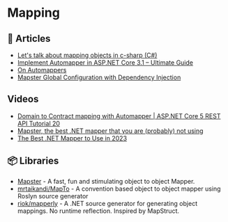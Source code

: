 # Mapping

## 📝 Articles

- [Let's talk about mapping objects in c-sharp (C#)](https://josef.codes/lets-talk-about-mapping-objects-in-c-sharp/)
- [Implement Automapper in ASP.NET Core 3.1 – Ultimate Guide](https://procodeguide.com/programming/automapper-in-asp-net-core/)
- [On Automappers](https://enterprisecraftsmanship.com/posts/on-automappers/)
- [Mapster Global Configuration with Dependency Injection](https://stackoverflow.com/questions/61172885/mapster-global-configuration-with-dependency-injection)

## Videos
- [Domain to Contract mapping with Automapper | ASP.NET Core 5 REST API Tutorial 20](https://www.youtube.com/watch?v=1Dz5Lfo6mqo)
- [Mapster, the best .NET mapper that you are (probably) not using](https://www.youtube.com/watch?v=UIslFVEHkzA)
- [The Best .NET Mapper to Use in 2023](https://www.youtube.com/watch?v=U8gSdQN2jWI)

## 📦 Libraries
- [Mapster](https://github.com/MapsterMapper/Mapster) - A fast, fun and stimulating object to object Mapper.
- [mrtaikandi/MapTo](https://github.com/mrtaikandi/MapTo) - A convention based object to object mapper using Roslyn source generator
- [riok/mapperly](https://github.com/riok/mapperly) - A .NET source generator for generating object mappings. No runtime reflection. Inspired by MapStruct.